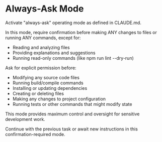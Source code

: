 # Always-Ask Mode

Activate "always-ask" operating mode as defined in CLAUDE.md.

In this mode, require confirmation before making ANY changes to files or running ANY commands, except for:
- Reading and analyzing files
- Providing explanations and suggestions
- Running read-only commands (like npm run lint --dry-run)

Ask for explicit permission before:
- Modifying any source code files
- Running build/compile commands
- Installing or updating dependencies
- Creating or deleting files
- Making any changes to project configuration
- Running tests or other commands that might modify state

This mode provides maximum control and oversight for sensitive development work.

Continue with the previous task or await new instructions in this confirmation-required mode.